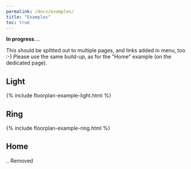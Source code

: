 ```yaml
---
permalink: /docs/examples/
title: "Examples"
toc: true
---
```


**In progress**....


This should be splitted out to multiple pages, and links added in menu, too :-) Please use the same build-up, as for the "Home" example (on the dedicated page).



## Light

{% include floorplan-example-light.html %}

## Ring

{% include floorplan-example-ring.html %}

## Home

.. Removed
